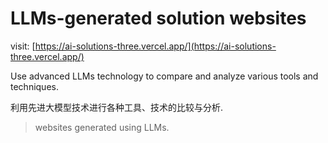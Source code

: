# LLMs-generated solution websites

visit: [https://ai-solutions-three.vercel.app/](https://ai-solutions-three.vercel.app/)

Use advanced LLMs technology to compare and analyze various tools and techniques.

利用先进大模型技术进行各种工具、技术的比较与分析.

> websites generated using LLMs.

